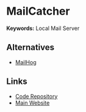 # MailCatcher

**Keywords:** Local Mail Server

## Alternatives

- [MailHog](/mailhog.md)

## Links

- [Code Repository](https://github.com/sj26/mailcatcher)
- [Main Website](https://mailcatcher.me/)
